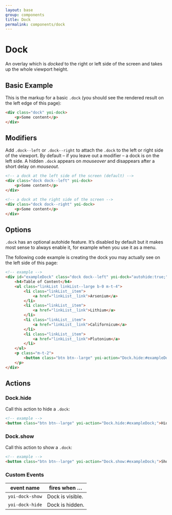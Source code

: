 ```yaml
---
layout: base
group: components
title: Dock
permalink: components/dock
---
```


# Dock

<p class="intro">An overlay which is <i>docked</i> to the right or left side of the screen and takes up the whole viewport height.</p>

## Basic Example

This is the markup for a basic `.dock` (you should see the rendered result on the left edge of this page):

```html
<div class="dock" yoi-dock>
    <p>Some content</p>
</div>
```

## Modifiers

Add `.dock--left` or `.dock--right` to attach the `.dock` to the left or right side of the viewport. By default – if you leave out a modifier – a dock is on the left side. A hidden `.dock` appears on *mouseover* and disappears after a short delay on *mouseout*.

```html
<!-- a dock at the left side of the screen (default) -->
<div class="dock dock--left" yoi-dock>
    <p>Some content</p>
</div>

<!-- a dock at the right side of the screen -->
<div class="dock dock--right" yoi-dock>
    <p>Some content</p>
</div>
```

## Options

`.dock` has an optional autohide feature. It’s disabled by default but it makes most sense to always enable it, for example when you use it as a menu.

The following code example is creating the dock you may actually see on the left side of this page:

```html
<!-- example -->
<div id="exampleDock" class="dock dock--left" yoi-dock="autohide:true;">
    <h4>Table of Content</h4>
    <ul class="linkList linkList--large b-0 m-t-4">
        <li class="linkList__item">
            <a href="linkList__link">Arsenium</a>
        </li>
        <li class="linkList__item">
            <a href="linkList__link">Lithium</a>
        </li>
        <li class="linkList__item">
            <a href="linkList__link">Californicum</a>
        </li>
        <li class="linkList__item">
            <a href="linkList__link">Plutonium</a>
        </li>
    </ul>
    <p class="m-t-2">
        <button class="btn btn--large" yoi-action="Dock.hide:#exampleDock;">Hide Dock</button>
    </p>
</div>
```

## Actions

### Dock.hide

Call this action to hide a `.dock`:

```html
<!-- example -->
<button class="btn btn--large" yoi-action="Dock.hide:#exampleDock;">Hide Dock</button>
```
 
### Dock.show

Call this action to show a `.dock`:

```html
<!-- example -->
<button class="btn btn--large" yoi-action="Dock.show:#exampleDock;">Show Dock</button>
```

### Custom Events

| event name      | fires when …     |
| --------------- | ---------------- |
| `yoi-dock-show` | Dock is visible. |
| `yoi-dock-hide` | Dock is hidden.  |